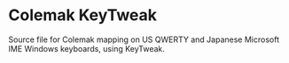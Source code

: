 # Colemak KeyTweak

Source file for Colemak mapping on US QWERTY and Japanese Microsoft IME Windows keyboards, using KeyTweak.